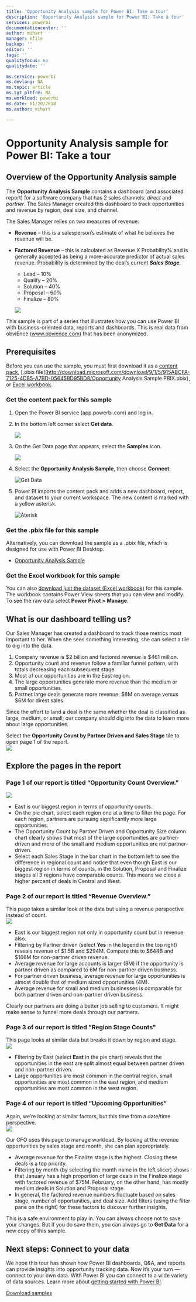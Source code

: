 ```yaml
---
title: 'Opportunity Analysis sample for Power BI: Take a tour'
description: 'Opportunity Analysis sample for Power BI: Take a tour'
services: powerbi
documentationcenter: ''
author: mihart
manager: kfile
backup: ''
editor: ''
tags: ''
qualityfocus: no
qualitydate: ''

ms.service: powerbi
ms.devlang: NA
ms.topic: article
ms.tgt_pltfrm: NA
ms.workload: powerbi
ms.date: 01/20/2018
ms.author: mihart

---
```

# Opportunity Analysis sample for Power BI: Take a tour

## Overview of the Opportunity Analysis sample
The **Opportunity Analysis Sample** contains a dashboard (and associated report) for a software company that has 2 sales channels: *direct* and *partner*. The Sales Manager created this dashboard to track opportunities and revenue by region, deal size, and channel.

The Sales Manager relies on two measures of revenue:

* **Revenue** – this is a salesperson’s estimate of what he believes the revenue will be.
* **Factored Revenue** – this is calculated as Revenue X Probability% and is generally accepted as being a more-accurate predictor of actual sales revenue. Probability is determined by the deal’s current ***Sales Stage***.
  * Lead – 10%  
  * Qualify – 20%  
  * Solution – 40%  
  * Proposal – 60%  
  * Finalize – 80%

  ![](media/sample-opportunity-analysis/opportunity1.png)

This sample is part of a series that illustrates how you can use Power BI with business-oriented data, reports and dashboards. This is real data from obviEnce ([www.obvience.com)](http://www.obvience.com/) that has been anonymized.

## Prerequisites

 Before you can use the sample, you must first download it as a [content pack](https://docs.microsoft.com/en-us/power-bi/sample-opportunity-analysis#get-the-content-pack-for-this-sample), [.pbix file](http://download.microsoft.com/download/9/1/5/915ABCFA-7125-4D85-A7BD-05645BD95BD8/Opportunity Analysis Sample PBIX.pbix), or [Excel workbook](http://go.microsoft.com/fwlink/?LinkId=529782).

### Get the content pack for this sample

1. Open the Power BI service (app.powerbi.com) and log in.
2. In the bottom left corner select **Get data**.
   
    ![](media/sample-datasets/power-bi-get-data.png)
3. On the Get Data page that appears, select the **Samples** icon.
   
   ![](media/sample-datasets/power-bi-samples-icon.png)
4. Select the **Opportunity Analysis Sample**, then choose **Connect**.  
  
   ![Get Data](media/sample-opportunity-analysis/opportunity-connect.png)
   
5. Power BI imports the content pack and adds a new dashboard, report, and dataset to your current workspace. The new content is marked with a yellow asterisk. 
   
   ![Aterisk](media/sample-opportunity-analysis/opportunity-asterisk.png)
  
### Get the .pbix file for this sample

Alternatively, you can download the sample as a .pbix file, which is designed for use with Power BI Desktop. 

 * [Opportunity Analysis Sample](http://download.microsoft.com/download/9/1/5/915ABCFA-7125-4D85-A7BD-05645BD95BD8/Opportunity%20Analysis%20Sample%20PBIX.pbix)

### Get the Excel workbook for this sample
You can also [download just the dataset (Excel workbook)](http://go.microsoft.com/fwlink/?LinkId=529782) for this sample. The workbook contains Power View sheets that you can view and modify. To see the raw data select **Power Pivot > Manage**.


## What is our dashboard telling us?
Our Sales Manager has created a dashboard to track those metrics most important to her. When she sees something interesting, she can select a tile to dig into the data.

1. Company revenue is $2 billion and factored revenue is $461 million.
2. Opportunity count and revenue follow a familiar funnel pattern, with totals decreasing each subsequent stage.
3. Most of our opportunities are in the East region.
4. The large opportunities generate more revenue than the medium or small opportunities.
5. Partner large deals generate more revenue: $8M on average versus $6M for direst sales.

Since the effort to land a deal is the same whether the deal is classified as large, medium, or small; our company should dig into the data to learn more about large opportunities.

Select the **Opportunity Count by Partner Driven and Sales Stage** tile to open page 1 of the report.  
![](media/sample-opportunity-analysis/opportunity2.png)

## Explore the pages in the report
### Page 1 of our report is titled “Opportunity Count Overview.”
![](media/sample-opportunity-analysis/opportunity3.png)

* East is our biggest region in terms of opportunity counts.  
* On the pie chart, select each region one at a time to filter the page. For each region, partners are pursuing significantly more large opportunities.   
* The Opportunity Count by Partner Driven and Opportunity Size column chart clearly shows that most of the large opportunities are partner-driven and more of the small and medium opportunities are not partner-driven.
* Select each Sales Stage in the bar chart in the bottom left to see the difference in regional count and notice that even though East is our biggest region in terms of counts, in the Solution, Proposal and Finalize stages all 3 regions have comparable counts. This means we close a higher percent of deals in Central and West.

### Page 2 of our report is titled “Revenue Overview.”
This page takes a similar look at the data but using a revenue perspective instead of count.  
![](media/sample-opportunity-analysis/opportunity4.png)

* East is our biggest region not only in opportunity count but in revenue also.  
* Filtering by Partner driven (select **Yes** in the legend in the top right) reveals revenue of $1.5B and $294M. Compare this to $644B and $166M for non-partner driven revenue.  
* Average revenue for large accounts is larger (8M) if the opportunity is partner driven as compared to 6M for non-partner driven business.  
* For partner driven business, average revenue for large opportunities is almost double that of medium sized opportunities (4M).  
* Average revenue for small and medium businesses is comparable for both partner driven and non-partner driven business.   

Clearly our partners are doing a better job selling to customers.  It might make sense to funnel more deals through our partners.

### Page 3 of our report is titled "Region Stage Counts"
This page looks at similar data but breaks it down by region and stage.  
![](media/sample-opportunity-analysis/opportunity5.png)

* Filtering by East (select **East** in the pie chart) reveals that the opportunities in the east are split almost equal between partner driven and non-partner driven.
* Large opportunities are most common in the central region, small opportunities are most common in the east region, and medium opportunities are most common in the west region.

### Page 4 of our report is titled “Upcoming Opportunities”
Again, we’re looking at similar factors, but this time from a date/time perspective.  
![](media/sample-opportunity-analysis/opportunity6.png)

Our CFO uses this page to manage workload. By looking at the revenue opportunities by sales stage and month, she can plan appropriately.

* Average revenue for the Finalize stage is the highest. Closing these deals is a top priority.
* Filtering by month (by selecting the month name in the left slicer) shows that January has a high proportion of large deals in the Finalize stage with factored revenue of $75M. February, on the other hand, has mostly medium deals in Solution and Proposal stage.
* In general, the factored revenue numbers fluctuate based on sales stage, number of opportunities, and deal size. Add filters (using the filter pane on the right) for these factors to discover further insights.

This is a safe environment to play in. You can always choose not to save your changes. But if you do save them, you can always go to **Get Data** for a new copy of this sample.

## Next steps: Connect to your data
We hope this tour has shown how Power BI dashboards, Q&A, and reports can provide insights into opportunity tracking data. Now it’s your turn — connect to your own data. With Power BI you can connect to a wide variety of data sources. Learn more about [getting started with Power BI](service-get-started.md).

[Download samples](sample-datasets.md)  

